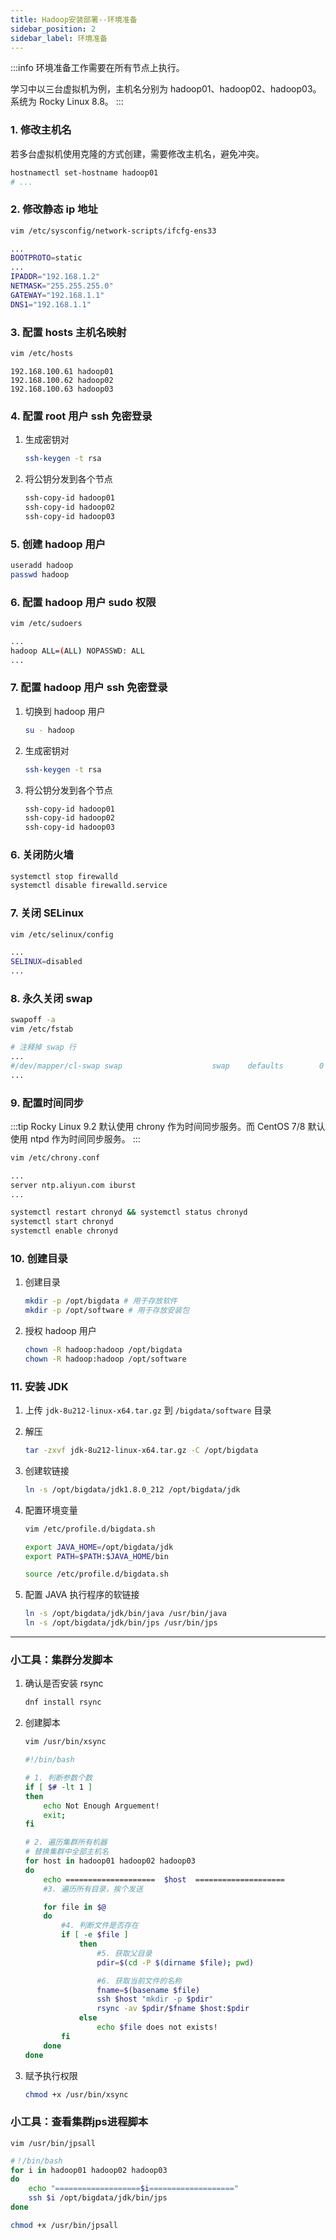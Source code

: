 ```yaml
---
title: Hadoop安装部署--环境准备
sidebar_position: 2
sidebar_label: 环境准备
---
```


:::info
环境准备工作需要在所有节点上执行。

学习中以三台虚拟机为例，主机名分别为 hadoop01、hadoop02、hadoop03。系统为 Rocky Linux 8.8。
:::

### 1. 修改主机名

若多台虚拟机使用克隆的方式创建，需要修改主机名，避免冲突。

```bash
hostnamectl set-hostname hadoop01
# ...
```

### 2. 修改静态 ip 地址

```bash
vim /etc/sysconfig/network-scripts/ifcfg-ens33
```

```bash
...
BOOTPROTO=static
...
IPADDR="192.168.1.2"
NETMASK="255.255.255.0"
GATEWAY="192.168.1.1"
DNS1="192.168.1.1"
```


### 3. 配置 hosts 主机名映射

```bash
vim /etc/hosts
```

```
192.168.100.61 hadoop01
192.168.100.62 hadoop02
192.168.100.63 hadoop03
```

### 4. 配置 root 用户 ssh 免密登录

1. 生成密钥对

    ```bash
    ssh-keygen -t rsa
    ```

2. 将公钥分发到各个节点

    ```bash
    ssh-copy-id hadoop01
    ssh-copy-id hadoop02
    ssh-copy-id hadoop03
    ```

### 5. 创建 hadoop 用户

```bash
useradd hadoop
passwd hadoop
```

### 6. 配置 hadoop 用户 sudo 权限

```bash
vim /etc/sudoers
```

```bash
...
hadoop ALL=(ALL) NOPASSWD: ALL
...
```

### 7. 配置 hadoop 用户 ssh 免密登录

1. 切换到 hadoop 用户
    ```bash
    su - hadoop
    ```

2. 生成密钥对
    ```bash
    ssh-keygen -t rsa
    ```

3. 将公钥分发到各个节点
    ```bash
    ssh-copy-id hadoop01
    ssh-copy-id hadoop02
    ssh-copy-id hadoop03
    ```

### 6. 关闭防火墙

```bash
systemctl stop firewalld
systemctl disable firewalld.service
```

### 7. 关闭 SELinux

```bash
vim /etc/selinux/config
```

```bash
...
SELINUX=disabled
...
```

### 8. 永久关闭 swap

```bash
swapoff -a
vim /etc/fstab
```

```bash
# 注释掉 swap 行
...
#/dev/mapper/cl-swap swap                    swap    defaults        0 0
...
```

### 9. 配置时间同步

:::tip
Rocky Linux 9.2 默认使用 chrony 作为时间同步服务。而 CentOS 7/8 默认使用 ntpd 作为时间同步服务。
:::

```bash
vim /etc/chrony.conf
```

```bash
...
server ntp.aliyun.com iburst
...
```

```bash
systemctl restart chronyd && systemctl status chronyd
systemctl start chronyd
systemctl enable chronyd
```

### 10. 创建目录

1. 创建目录
    ```bash
    mkdir -p /opt/bigdata # 用于存放软件
    mkdir -p /opt/software # 用于存放安装包
    ```

2. 授权 hadoop 用户
    ```bash
    chown -R hadoop:hadoop /opt/bigdata
    chown -R hadoop:hadoop /opt/software
    ```

### 11. 安装 JDK

1. 上传 `jdk-8u212-linux-x64.tar.gz` 到 `/bigdata/software` 目录

2. 解压
    ```bash
    tar -zxvf jdk-8u212-linux-x64.tar.gz -C /opt/bigdata
    ```

3. 创建软链接
    ```bash
    ln -s /opt/bigdata/jdk1.8.0_212 /opt/bigdata/jdk
    ```

4. 配置环境变量
    ```bash
    vim /etc/profile.d/bigdata.sh
    ```

    ```bash
    export JAVA_HOME=/opt/bigdata/jdk
    export PATH=$PATH:$JAVA_HOME/bin
    ```

    ```bash
    source /etc/profile.d/bigdata.sh
    ```

5. 配置 JAVA 执行程序的软链接
    ```bash
    ln -s /opt/bigdata/jdk/bin/java /usr/bin/java
    ln -s /opt/bigdata/jdk/bin/jps /usr/bin/jps
    ```

---

### 小工具：集群分发脚本

1. 确认是否安装 rsync

    ```bash
    dnf install rsync
    ```

2. 创建脚本
    ```bash
    vim /usr/bin/xsync
    ```

    ```bash
    #!/bin/bash 
    
    # 1. 判断参数个数 
    if [ $# -lt 1 ] 
    then 
        echo Not Enough Arguement! 
        exit; 
    fi

    # 2. 遍历集群所有机器
    # 替换集群中全部主机名
    for host in hadoop01 hadoop02 hadoop03 
    do 
        echo ====================  $host  ==================== 
        #3. 遍历所有目录，挨个发送 
    
        for file in $@ 
        do 
            #4. 判断文件是否存在 
            if [ -e $file ] 
                then 
                    #5. 获取父目录 
                    pdir=$(cd -P $(dirname $file); pwd) 
    
                    #6. 获取当前文件的名称 
                    fname=$(basename $file) 
                    ssh $host "mkdir -p $pdir" 
                    rsync -av $pdir/$fname $host:$pdir 
                else 
                    echo $file does not exists! 
            fi 
        done 
    done
    ```

3. 赋予执行权限
    ```bash
    chmod +x /usr/bin/xsync
    ```

### 小工具：查看集群jps进程脚本

```
vim /usr/bin/jpsall
```

```bash
#！/bin/bash
for i in hadoop01 hadoop02 hadoop03
do
    echo "===================$i==================="
    ssh $i /opt/bigdata/jdk/bin/jps
done
```

```bash
chmod +x /usr/bin/jpsall
```